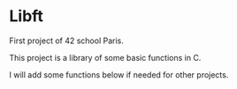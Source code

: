 # Libft

First project of 42 school Paris.

This project is a library of some basic functions in C.

I will add some functions below if needed for other projects.
